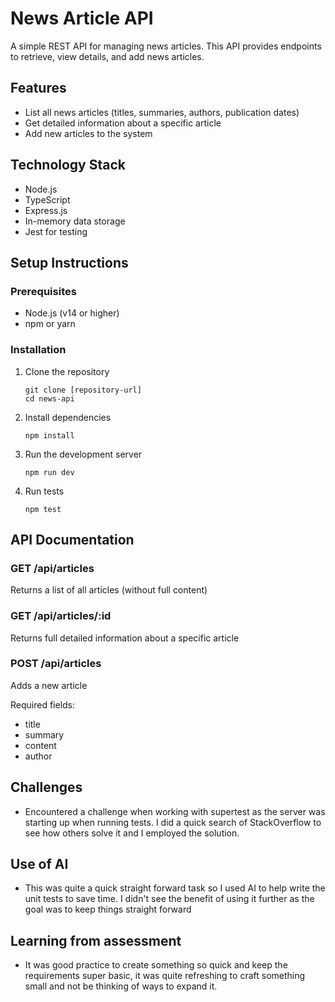 # News Article API

A simple REST API for managing news articles. This API provides endpoints to retrieve, view details, and add news articles.

## Features

- List all news articles (titles, summaries, authors, publication dates)
- Get detailed information about a specific article
- Add new articles to the system

## Technology Stack

- Node.js
- TypeScript
- Express.js
- In-memory data storage
- Jest for testing

## Setup Instructions

### Prerequisites

- Node.js (v14 or higher)
- npm or yarn

### Installation

1. Clone the repository
   ```
   git clone [repository-url]
   cd news-api
   ```

2. Install dependencies
   ```
   npm install
   ```

3. Run the development server
   ```
   npm run dev
   ```

4. Run tests
   ```
   npm test
   ```

## API Documentation

### GET /api/articles
Returns a list of all articles (without full content)

### GET /api/articles/:id
Returns full detailed information about a specific article

### POST /api/articles
Adds a new article

Required fields:
- title
- summary
- content
- author

## Challenges
- Encountered a challenge when working with supertest as the server was starting up when running tests. I did a quick search of StackOverflow to see how others solve it and I employed the solution.

## Use of AI
- This was quite a quick straight forward task so I used AI to help write the unit tests to save time. I didn't see the benefit of using it further as the goal was to keep things straight forward

## Learning from assessment
- It was good practice to create something so quick and keep the requirements super basic, it was quite refreshing to craft something small and not be thinking of ways to expand it.